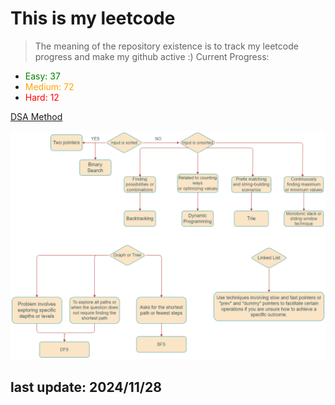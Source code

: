# This is my leetcode

>The meaning of the repository existence is to track my leetcode progress and make my github active :)
Current Progress:
- <span style="color:green">Easy: 37</span>
- <span style="color:orange">Medium: 72</span>
- <span style="color:red">Hard: 12</span>

[DSA Method](https://leetcode.com/problems/split-a-string-into-the-max-number-of-unique-substrings/editorial/#overview)

![DSA Road Map](./imgs/DSA_road_map.png)

## last update: 2024/11/28